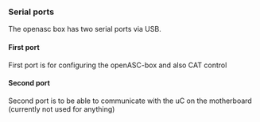 ### Serial ports ###

The openasc box has two serial ports via USB.

#### First port ####
First port is for configuring the openASC-box and also CAT control

#### Second port ####
Second port is to be able to communicate with the uC on the motherboard (currently not used for anything)